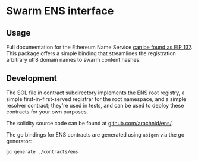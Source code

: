# Swarm ENS interface

## Usage

Full documentation for the Ethereum Name Service [can be found as EIP 137](https://github.com/ethereum/EIPs/issues/137).
This package offers a simple binding that streamlines the registration arbitrary utf8 domain names to swarm content hashes.

## Development

The SOL file in contract subdirectory implements the ENS root registry, a simple
first-in-first-served registrar for the root namespace, and a simple resolver contract;
they're used in tests, and can be used to deploy these contracts for your own purposes.

The solidity source code can be found at [github.com/arachnid/ens/](https://github.com/arachnid/ens/).

The go bindings for ENS contracts are generated using `abigen` via the go generator:

```shell
go generate ./contracts/ens
```
